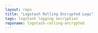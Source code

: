 ```yaml
---
layout: repo
title: "Logstash Rolling Encrypted Logs"
tags: logstash logging encryption
reponame: logstash-rolling-encrypted
---
```

